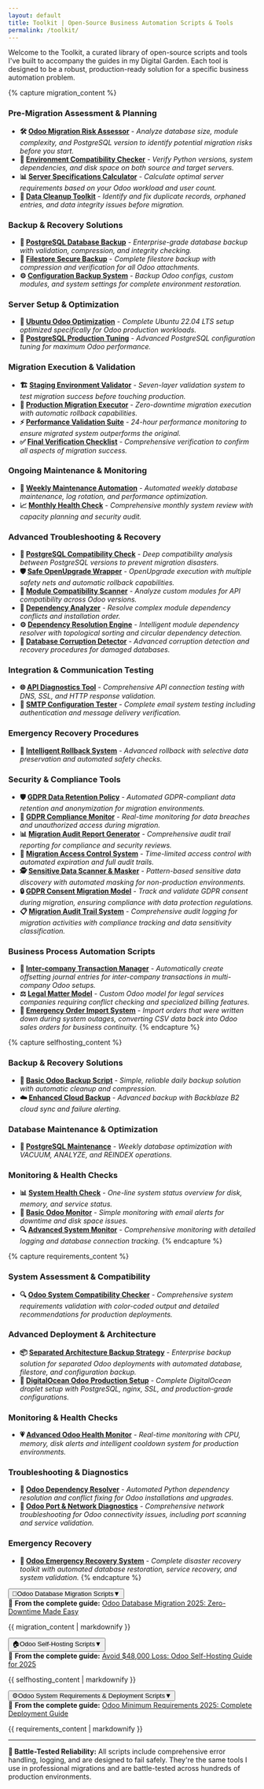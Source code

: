 ```yaml
---
layout: default
title: Toolkit | Open-Source Business Automation Scripts & Tools
permalink: /toolkit/
---
```


Welcome to the Toolkit, a curated library of open-source scripts and tools I've built to accompany the guides in my Digital Garden. Each tool is designed to be a robust, production-ready solution for a specific business automation problem.

{% capture migration_content %}
### Pre-Migration Assessment & Planning
* **🛠️ [Odoo Migration Risk Assessor](/scripts/migration_assessment.sh)** - *Analyze database size, module complexity, and PostgreSQL version to identify potential migration risks before you start.*
* **🔧 [Environment Compatibility Checker](/scripts/compatibility_check.py)** - *Verify Python versions, system dependencies, and disk space on both source and target servers.*
* **📊 [Server Specifications Calculator](/scripts/calculate_server_specs.py)** - *Calculate optimal server requirements based on your Odoo workload and user count.*
* **🧹 [Data Cleanup Toolkit](/scripts/data_cleanup.py)** - *Identify and fix duplicate records, orphaned entries, and data integrity issues before migration.*

### Backup & Recovery Solutions
* **💾 [PostgreSQL Database Backup](/scripts/backup_database.sh)** - *Enterprise-grade database backup with validation, compression, and integrity checking.*
* **📁 [Filestore Secure Backup](/scripts/backup_filestore.sh)** - *Complete filestore backup with compression and verification for all Odoo attachments.*
* **⚙️ [Configuration Backup System](/scripts/backup_configuration.sh)** - *Backup Odoo configs, custom modules, and system settings for complete environment restoration.*

### Server Setup & Optimization
* **🐧 [Ubuntu Odoo Optimization](/scripts/setup_ubuntu_odoo.sh)** - *Complete Ubuntu 22.04 LTS setup optimized specifically for Odoo production workloads.*
* **🐘 [PostgreSQL Production Tuning](/scripts/tune_postgresql_odoo.sh)** - *Advanced PostgreSQL configuration tuning for maximum Odoo performance.*

### Migration Execution & Validation
* **🏗️ [Staging Environment Validator](/scripts/staging_validation.sh)** - *Seven-layer validation system to test migration success before touching production.*
* **🚀 [Production Migration Executor](/scripts/production_migration.sh)** - *Zero-downtime migration execution with automatic rollback capabilities.*
* **⚡ [Performance Validation Suite](/scripts/performance_validation.sh)** - *24-hour performance monitoring to ensure migrated system outperforms the original.*
* **✅ [Final Verification Checklist](/scripts/final_verification.sh)** - *Comprehensive verification to confirm all aspects of migration success.*

### Ongoing Maintenance & Monitoring
* **🔄 [Weekly Maintenance Automation](/scripts/weekly_maintenance.sh)** - *Automated weekly database maintenance, log rotation, and performance optimization.*
* **📈 [Monthly Health Check](/scripts/monthly_health_check.sh)** - *Comprehensive monthly system review with capacity planning and security audit.*

### Advanced Troubleshooting & Recovery
* **🔌 [PostgreSQL Compatibility Check](/scripts/pg_compatibility_check.sh)** - *Deep compatibility analysis between PostgreSQL versions to prevent migration disasters.*
* **🛡️ [Safe OpenUpgrade Wrapper](/scripts/safe_openupgrade.sh)** - *OpenUpgrade execution with multiple safety nets and automatic rollback capabilities.*
* **🧩 [Module Compatibility Scanner](/scripts/module_compatibility_scan.py)** - *Analyze custom modules for API compatibility across Odoo versions.*
* **🔗 [Dependency Analyzer](/scripts/dependency_analyzer.py)** - *Resolve complex module dependency conflicts and installation order.*
* **⚙️ [Dependency Resolution Engine](/scripts/resolve_dependencies.py)** - *Intelligent module dependency resolver with topological sorting and circular dependency detection.*
* **🚨 [Database Corruption Detector](/scripts/db_corruption_detector.sh)** - *Advanced corruption detection and recovery procedures for damaged databases.*

### Integration & Communication Testing
* **🌐 [API Diagnostics Tool](/scripts/api_diagnostics.py)** - *Comprehensive API connection testing with DNS, SSL, and HTTP response validation.*
* **📧 [SMTP Configuration Tester](/scripts/test_smtp.py)** - *Complete email system testing including authentication and message delivery verification.*

### Emergency Recovery Procedures
* **🔄 [Intelligent Rollback System](/scripts/intelligent_rollback.sh)** - *Advanced rollback with selective data preservation and automated safety checks.*

### Security & Compliance Tools
* **🛡️ [GDPR Data Retention Policy](/scripts/gdpr_data_retention.py)** - *Automated GDPR-compliant data retention and anonymization for migration environments.*
* **👀 [GDPR Compliance Monitor](/scripts/gdpr_monitoring.sh)** - *Real-time monitoring for data breaches and unauthorized access during migration.*
* **📊 [Migration Audit Report Generator](/scripts/generate_audit_report.py)** - *Comprehensive audit trail reporting for compliance and security reviews.*
* **🔐 [Migration Access Control System](/scripts/migration_access_control.sh)** - *Time-limited access control with automated expiration and full audit trails.*
* **🕵️ [Sensitive Data Scanner & Masker](/scripts/sensitive_data_scanner.py)** - *Pattern-based sensitive data discovery with automated masking for non-production environments.*
* **🔒 [GDPR Consent Migration Model](/scripts/gdpr_consent_migration.py)** - *Track and validate GDPR consent during migration, ensuring compliance with data protection regulations.*
* **📋 [Migration Audit Trail System](/scripts/migration_audit_trail.py)** - *Comprehensive audit logging for migration activities with compliance tracking and data sensitivity classification.*

### Business Process Automation Scripts
* **💼 [Inter-company Transaction Manager](/scripts/intercompany_transaction_manager.py)** - *Automatically create offsetting journal entries for inter-company transactions in multi-company Odoo setups.*
* **⚖️ [Legal Matter Model](/scripts/legal_matter_model.py)** - *Custom Odoo model for legal services companies requiring conflict checking and specialized billing features.*
* **🚨 [Emergency Order Import System](/scripts/emergency_order_import.py)** - *Import orders that were written down during system outages, converting CSV data back into Odoo sales orders for business continuity.*
{% endcapture %}

{% capture selfhosting_content %}
### Backup & Recovery Solutions
* **💾 [Basic Odoo Backup Script](/scripts/backup_odoo.sh)** - *Simple, reliable daily backup solution with automatic cleanup and compression.*
* **☁️ [Enhanced Cloud Backup](/scripts/enhanced_backup_odoo.sh)** - *Advanced backup with Backblaze B2 cloud sync and failure alerting.*

### Database Maintenance & Optimization
* **🔧 [PostgreSQL Maintenance](/scripts/db_maintenance.sh)** - *Weekly database optimization with VACUUM, ANALYZE, and REINDEX operations.*

### Monitoring & Health Checks
* **📊 [System Health Check](/scripts/system_health_check.sh)** - *One-line system status overview for disk, memory, and service status.*
* **👀 [Basic Odoo Monitor](/scripts/monitor_odoo.sh)** - *Simple monitoring with email alerts for downtime and disk space issues.*
* **🔍 [Advanced System Monitor](/scripts/advanced_monitor_odoo.sh)** - *Comprehensive monitoring with detailed logging and database connection tracking.*
{% endcapture %}

{% capture requirements_content %}
### System Assessment & Compatibility
* **🔍 [Odoo System Compatibility Checker](/scripts/odoo_system_checker.sh)** - *Comprehensive system requirements validation with color-coded output and detailed recommendations for production deployments.*

### Advanced Deployment & Architecture
* **📦 [Separated Architecture Backup Strategy](/scripts/separated_backup_strategy.sh)** - *Enterprise backup solution for separated Odoo deployments with automated database, filestore, and configuration backup.*
* **🌊 [DigitalOcean Odoo Production Setup](/scripts/digitalocean_odoo_setup.sh)** - *Complete DigitalOcean droplet setup with PostgreSQL, nginx, SSL, and production-grade configurations.*

### Monitoring & Health Checks
* **💗 [Advanced Odoo Health Monitor](/scripts/odoo_health_monitor.sh)** - *Real-time monitoring with CPU, memory, disk alerts and intelligent cooldown system for production environments.*

### Troubleshooting & Diagnostics
* **🔧 [Odoo Dependency Resolver](/scripts/odoo_dependency_fixer.sh)** - *Automated Python dependency resolution and conflict fixing for Odoo installations and upgrades.*
* **🔌 [Odoo Port & Network Diagnostics](/scripts/odoo_port_diagnostics.sh)** - *Comprehensive network troubleshooting for Odoo connectivity issues, including port scanning and service validation.*

### Emergency Recovery
* **🚨 [Odoo Emergency Recovery System](/scripts/odoo_emergency_recovery.sh)** - *Complete disaster recovery toolkit with automated database restoration, service recovery, and system validation.*
{% endcapture %}

<div class="toolkit-accordion"><button class="accordion-header" aria-expanded="false"><span class="accordion-icon">🔄</span><span class="accordion-title">Odoo Database Migration Scripts</span><span class="accordion-chevron">▼</span></button><div class="accordion-content"><div class="accordion-meta">
📖 <strong>From the complete guide:</strong> <a href="/odoo-database-migration-guide/">Odoo Database Migration 2025: Zero-Downtime Made Easy</a>
</div>

{{ migration_content | markdownify }}
</div></div>

<div class="toolkit-accordion"><button class="accordion-header" aria-expanded="false"><span class="accordion-icon">🏠</span><span class="accordion-title">Odoo Self-Hosting Scripts</span><span class="accordion-chevron">▼</span></button><div class="accordion-content"><div class="accordion-meta">
📖 <strong>From the complete guide:</strong> <a href="/odoo-self-hosting-guide/">Avoid $48,000 Loss: Odoo Self-Hosting Guide for 2025</a>
</div>

{{ selfhosting_content | markdownify }}
</div></div>

<div class="toolkit-accordion"><button class="accordion-header" aria-expanded="false"><span class="accordion-icon">⚙️</span><span class="accordion-title">Odoo System Requirements & Deployment Scripts</span><span class="accordion-chevron">▼</span></button><div class="accordion-content"><div class="accordion-meta">
📖 <strong>From the complete guide:</strong> <a href="/odoo-system-requirements-deployment-guide/">Odoo Minimum Requirements 2025: Complete Deployment Guide</a>
</div>

{{ requirements_content | markdownify }}
</div></div>

---

**📝 Battle-Tested Reliability:** All scripts include comprehensive error handling, logging, and are designed to fail safely. They're the same tools I use in professional migrations and are battle-tested across hundreds of production environments.
